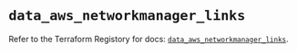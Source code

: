 # `data_aws_networkmanager_links`

Refer to the Terraform Registory for docs: [`data_aws_networkmanager_links`](https://www.terraform.io/docs/providers/aws/d/networkmanager_links).
